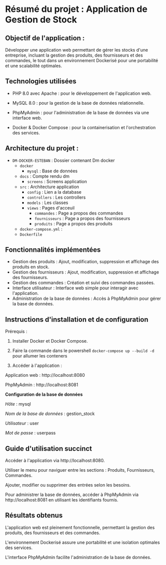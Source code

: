 # Résumé du projet : Application de Gestion de Stock

## Objectif de l'application :

Développer une application web permettant de gérer les stocks d'une entreprise, incluant la gestion des produits, des fournisseurs et des commandes, le tout dans un environnement Dockerisé pour une portabilité et une scalabilité optimales.

## Technologies utilisées

- PHP 8.0 avec Apache : pour le développement de l'application web.

- MySQL 8.0 : pour la gestion de la base de données relationnelle.

- PhpMyAdmin : pour l'administration de la base de données via une interface web.

- Docker & Docker Compose : pour la containerisation et l'orchestration des services.

## Architecture du projet :

- `DM-DOCKER-ESTEBAN` : Dossier contenant Dm docker
    - `docker`
        - `mysql` : Base de données
    - `docs` : Compte rendu dm
        - `screens` : Screens application
    - `src` : Architecture application
        - `config` : Lien a la database
        - `controllers` : Les controllers
        - `models` : Les classes
        - `views` : Pages d'acceuil
            - `commandes` : Page a propos des commandes
            - `fournisseurs` : Page a propos des fournisseurs
            - `produits` : Page a propos des produits
    - `docker-compose.yml` : 
    - `Dockerfile` 

##  Fonctionnalités implémentées

- Gestion des produits : Ajout, modification, suppression et affichage des produits en stock.
- Gestion des fournisseurs : Ajout, modification, suppression et affichage des fournisseurs.
- Gestion des commandes : Création et suivi des commandes passées.
- Interface utilisateur : Interface web simple pour interagir avec l'application.
- Administration de la base de données : Accès à PhpMyAdmin pour gérer la base de données.

##  Instructions d'installation et de configuration

Prérequis :
1. Installer Docker et Docker Compose.

2. Faire la commande dans le powershell ```docker-compose up --build -d``` pour allumer les conteners

3. Accéder à l'application :

Application web : http://localhost:8080

PhpMyAdmin : http://localhost:8081

**Configuration de la base de données**

*Hôte* : mysql

*Nom de la base de données* : gestion_stock

*Utilisateur* : user

*Mot de passe* : userpass

## Guide d'utilisation succinct
Accéder à l'application via http://localhost:8080.

Utiliser le menu pour naviguer entre les sections : Produits, Fournisseurs, Commandes.

Ajouter, modifier ou supprimer des entrées selon les besoins.

Pour administrer la base de données, accéder à PhpMyAdmin via http://localhost:8081 en utilisant les identifiants fournis.

## Résultats obtenus

L'application web est pleinement fonctionnelle, permettant la gestion des produits, des fournisseurs et des commandes.

L'environnement Dockerisé assure une portabilité et une isolation optimales des services.

L'interface PhpMyAdmin facilite l'administration de la base de données.




